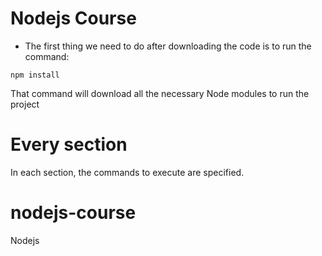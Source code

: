# Nodejs Course

* The first thing we need to do after downloading the code is to run the command:

```
npm install
```
That command will download all the necessary Node modules to run the project

# Every section
In each section, the commands to execute are specified.

# nodejs-course
Nodejs
